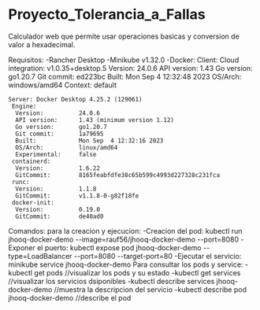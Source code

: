 # Proyecto_Tolerancia_a_Fallas
Calculador web que permite usar operaciones basicas y conversion de valor a hexadecimal.

Requisitos:
-Rancher Desktop
-Minikube v1.32.0
-Docker:
    Client:
     Cloud integration: v1.0.35+desktop.5
     Version:           24.0.6
     API version:       1.43
     Go version:        go1.20.7
     Git commit:        ed223bc
     Built:             Mon Sep  4 12:32:48 2023
     OS/Arch:           windows/amd64
     Context:           default
    
    Server: Docker Desktop 4.25.2 (129061)
     Engine:
      Version:          24.0.6
      API version:      1.43 (minimum version 1.12)
      Go version:       go1.20.7
      Git commit:       1a79695
      Built:            Mon Sep  4 12:32:16 2023
      OS/Arch:          linux/amd64
      Experimental:     false
     containerd:
      Version:          1.6.22
      GitCommit:        8165feabfdfe38c65b599c4993d227328c231fca
     runc:
      Version:          1.1.8
      GitCommit:        v1.1.8-0-g82f18fe
     docker-init:
      Version:          0.19.0
      GitCommit:        de40ad0

Comandos:
  para la creacion y ejecucion:
    -Creacion del pod: kubectl run jhooq-docker-demo --image=rauf56/jhooq-docker-demo --port=8080
    -Exponer el puerto: kubectl expose pod jhooq-docker-demo --type=LoadBalancer --port=8080 --target-port=80
    -Ejecutar el servicio: minikube service jhooq-docker-demo
  Para consultar los pods y service:
    -kubectl get pods //visualizar los pods y su estado
    -kubectl get services //visualizar los servicios dsiponibles
    -kubectl describe services jhooq-docker-demo //muestra la descripcion del servicio
    -kubectl describe pod jhooq-docker-demo //describe el pod

